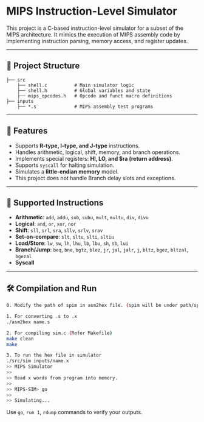 # MIPS Instruction-Level Simulator

This project is a C-based instruction-level simulator for a subset of the MIPS architecture. It mimics the execution of MIPS assembly code by implementing instruction parsing, memory access, and register updates.

---

## 📁 Project Structure

```plaintext
├── src
    ├── shell.c          # Main simulator logic
    ├── shell.h          # Global variables and state
    ├── mips_opcodes.h   # Opcode and funct macro definitions
├── inputs
    ├── *.s              # MIPS assembly test programs
```

---

## 🚀 Features

- Supports **R-type, I-type, and J-type** instructions.
- Handles arithmetic, logical, shift, memory, and branch operations.
- Implements special registers: **HI, LO, and $ra (return address)**.
- Supports `syscall` for halting simulation.
- Simulates a **little-endian memory** model.
- This project does not handle Branch delay slots and exceptions.

---

## 🧠 Supported Instructions

- **Arithmetic**: `add`, `addu`, `sub`, `subu`, `mult`, `multu`, `div`, `divu`
- **Logical**: `and`, `or`, `xor`, `nor`
- **Shift**: `sll`, `srl`, `sra`, `sllv`, `srlv`, `srav`
- **Set-on-compare**: `slt`, `sltu`, `slti`, `sltiu`
- **Load/Store**: `lw`, `sw`, `lh`, `lhu`, `lb`, `lbu`, `sh`, `sb`, `lui`
- **Branch/Jump**: `beq`, `bne`, `bgtz`, `blez`, `jr`, `jal`, `jalr`, `j`, `bltz`, `bgez`, `bltzal`, `bgezal`
- **Syscall**

---

## 🛠️ Compilation and Run

```bash
0. Modify the path of spim in asm2hex file. (spim will be under path/spisimulator/spim/)

1. For converting .s to .x
./asm2hex name.s

2. For compiling sim.c (Refer Makefile)
make clean
make

3. To run the hex file in simulator
./src/sim inputs/name.x
>> MIPS Simulator
>> 
>> Read x words from program into memory.
>> 
>> MIPS-SIM> go
>> 
>> Simulating...
```
Use `go`, `run 1`, `rdump` commands to verify your outputs.
